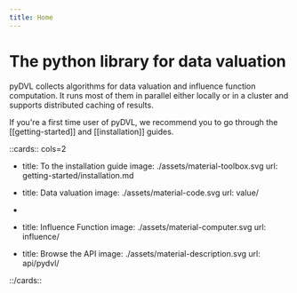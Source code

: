 ```yaml
---
title: Home
---
```


# The python library for data valuation

pyDVL collects algorithms for data valuation and influence function computation.
It runs most of them in parallel either locally or in a cluster and supports
distributed caching of results.

If you're a first time user of pyDVL, we recommend you to go through the
[[getting-started]] and [[installation]] guides.

::cards:: cols=2

- title: To the installation guide
  image: ./assets/material-toolbox.svg
  url: getting-started/installation.md

- title: Data valuation
  image: ./assets/material-code.svg
  url: value/
- 
- title: Influence Function
  image: ./assets/material-computer.svg
  url: influence/

- title: Browse the API
  image: ./assets/material-description.svg
  url: api/pydvl/


::/cards::
